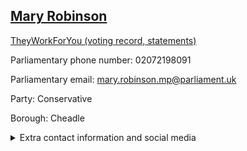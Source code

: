 ## <a href="https://members.parliament.uk/member/4406/contact">Mary Robinson</a>

<a href="https://www.theyworkforyou.com/mp/25405/mary_robinson/cheadle">TheyWorkForYou (voting record, statements)</a> 

Parliamentary phone number: 02072198091 

Parliamentary email: mary.robinson.mp@parliament.uk 

Party: Conservative 

Borough: Cheadle 

<details><summary>Extra contact information and social media</summary> 
<li>Website: http://www.mary-robinson.org.uk/</li>
<li>Twitter: https://twitter.com/maryrobinson01</li>
<li>Constituency office phone number:</li>
<li>Constituency office email:</li>
<li>Facebook:</li>
<li>Instagram:</li>
<li>Youtube:</li>
<li>Linkedin:</li>
<li>Government department phone number:</li>
<li>Government department email:</li>
<li>Threads:</li>
<li>Party office phone number:</li>
<li>Party office email:</li>
<li>Tiktok:</li>
</details>